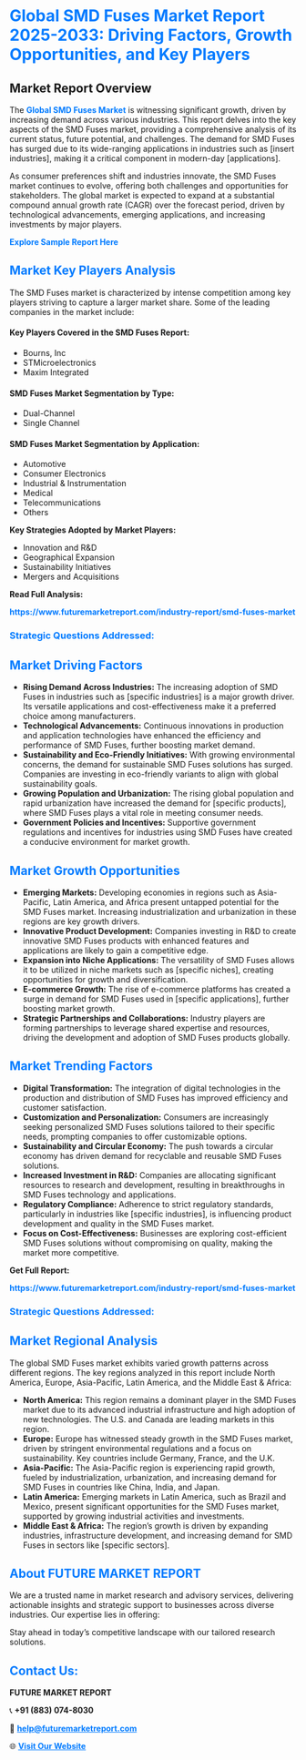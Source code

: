 <h1 style="color: #007BFF;">Global SMD Fuses Market Report 2025-2033: Driving Factors, Growth Opportunities, and Key Players</h1>

<section id="overview">
<h2>Market Report Overview</h2>
<p>The <a href="https://www.futuremarketreport.com/industry-report/smd-fuses-market" style="color: #007BFF; text-decoration: none;"><strong>Global SMD Fuses Market</strong></a> is witnessing significant growth, driven by increasing demand across various industries. This report delves into the key aspects of the SMD Fuses market, providing a comprehensive analysis of its current status, future potential, and challenges. The demand for SMD Fuses has surged due to its wide-ranging applications in industries such as [insert industries], making it a critical component in modern-day [applications].</p>
<p>As consumer preferences shift and industries innovate, the SMD Fuses market continues to evolve, offering both challenges and opportunities for stakeholders. The global market is expected to expand at a substantial compound annual growth rate (CAGR) over the forecast period, driven by technological advancements, emerging applications, and increasing investments by major players.</p>
</section>

<section id="overview">
<p><a href="https://www.futuremarketreport.com/request-sample/reportId=33251" style="color: #007BFF; text-decoration: none;"><strong>Explore Sample Report Here</strong></a></p>
</section>

<section id="key-players">
<h2 style="color: #007BFF;">Market Key Players Analysis</h2>
<p>The SMD Fuses market is characterized by intense competition among key players striving to capture a larger market share. Some of the leading companies in the market include:</p>
<h4>Key Players Covered in the SMD Fuses Report:</h4>
<ul><li>Bourns, Inc</li><li>STMicroelectronics</li><li>Maxim Integrated</li></ul>
<h4>SMD Fuses Market Segmentation by Type:</h4>
<ul><li>Dual-Channel</li><li>Single Channel</li></ul>

<h4>SMD Fuses Market Segmentation by Application:</h4>
<ul><li>Automotive</li><li>Consumer Electronics</li><li>Industrial &amp; Instrumentation</li><li>Medical</li><li>Telecommunications</li><li>Others</li></ul>
<p><strong>Key Strategies Adopted by Market Players:</strong></p>
<ul>
<li>Innovation and R&D</li>
<li>Geographical Expansion</li>
<li>Sustainability Initiatives</li>
<li>Mergers and Acquisitions</li>
</ul>
</section>

<section>
<p><strong>Read Full Analysis: </strong></p><a href="https://www.futuremarketreport.com/industry-report/smd-fuses-market" style="color: #007BFF; text-decoration: none;"><strong>https://www.futuremarketreport.com/industry-report/smd-fuses-market</strong></a>
<h3 style="color: #007BFF;">Strategic Questions Addressed:</h3>
</section>

<section id="driving-factors">
<h2 style="color: #007BFF;">Market Driving Factors</h2>
<ul>
<li><strong>Rising Demand Across Industries:</strong> The increasing adoption of SMD Fuses in industries such as [specific industries] is a major growth driver. Its versatile applications and cost-effectiveness make it a preferred choice among manufacturers.</li>
<li><strong>Technological Advancements:</strong> Continuous innovations in production and application technologies have enhanced the efficiency and performance of SMD Fuses, further boosting market demand.</li>
<li><strong>Sustainability and Eco-Friendly Initiatives:</strong> With growing environmental concerns, the demand for sustainable SMD Fuses solutions has surged. Companies are investing in eco-friendly variants to align with global sustainability goals.</li>
<li><strong>Growing Population and Urbanization:</strong> The rising global population and rapid urbanization have increased the demand for [specific products], where SMD Fuses plays a vital role in meeting consumer needs.</li>
<li><strong>Government Policies and Incentives:</strong> Supportive government regulations and incentives for industries using SMD Fuses have created a conducive environment for market growth.</li>
</ul>
</section>

<section id="growth-opportunities">
<h2 style="color: #007BFF;">Market Growth Opportunities</h2>
<ul>
<li><strong>Emerging Markets:</strong> Developing economies in regions such as Asia-Pacific, Latin America, and Africa present untapped potential for the SMD Fuses market. Increasing industrialization and urbanization in these regions are key growth drivers.</li>
<li><strong>Innovative Product Development:</strong> Companies investing in R&D to create innovative SMD Fuses products with enhanced features and applications are likely to gain a competitive edge.</li>
<li><strong>Expansion into Niche Applications:</strong> The versatility of SMD Fuses allows it to be utilized in niche markets such as [specific niches], creating opportunities for growth and diversification.</li>
<li><strong>E-commerce Growth:</strong> The rise of e-commerce platforms has created a surge in demand for SMD Fuses used in [specific applications], further boosting market growth.</li>
<li><strong>Strategic Partnerships and Collaborations:</strong> Industry players are forming partnerships to leverage shared expertise and resources, driving the development and adoption of SMD Fuses products globally.</li>
</ul>
</section>

<section id="trending-factors">
<h2 style="color: #007BFF;">Market Trending Factors</h2>
<ul>
<li><strong>Digital Transformation:</strong> The integration of digital technologies in the production and distribution of SMD Fuses has improved efficiency and customer satisfaction.</li>
<li><strong>Customization and Personalization:</strong> Consumers are increasingly seeking personalized SMD Fuses solutions tailored to their specific needs, prompting companies to offer customizable options.</li>
<li><strong>Sustainability and Circular Economy:</strong> The push towards a circular economy has driven demand for recyclable and reusable SMD Fuses solutions.</li>
<li><strong>Increased Investment in R&D:</strong> Companies are allocating significant resources to research and development, resulting in breakthroughs in SMD Fuses technology and applications.</li>
<li><strong>Regulatory Compliance:</strong> Adherence to strict regulatory standards, particularly in industries like [specific industries], is influencing product development and quality in the SMD Fuses market.</li>
<li><strong>Focus on Cost-Effectiveness:</strong> Businesses are exploring cost-efficient SMD Fuses solutions without compromising on quality, making the market more competitive.</li>
</ul>
</section>

<section>
<p><strong>Get Full Report: </strong></p><a href="https://www.futuremarketreport.com/industry-report/smd-fuses-market" style="color: #007BFF; text-decoration: none;"><strong>https://www.futuremarketreport.com/industry-report/smd-fuses-market</strong></a>
<h3 style="color: #007BFF;">Strategic Questions Addressed:</h3>
</section>


<section id="regional-analysis">
<h2 style="color: #007BFF;">Market Regional Analysis</h2>
<p>The global SMD Fuses market exhibits varied growth patterns across different regions. The key regions analyzed in this report include North America, Europe, Asia-Pacific, Latin America, and the Middle East & Africa:</p>
<ul>
<li><strong>North America:</strong> This region remains a dominant player in the SMD Fuses market due to its advanced industrial infrastructure and high adoption of new technologies. The U.S. and Canada are leading markets in this region.</li>
<li><strong>Europe:</strong> Europe has witnessed steady growth in the SMD Fuses market, driven by stringent environmental regulations and a focus on sustainability. Key countries include Germany, France, and the U.K.</li>
<li><strong>Asia-Pacific:</strong> The Asia-Pacific region is experiencing rapid growth, fueled by industrialization, urbanization, and increasing demand for SMD Fuses in countries like China, India, and Japan.</li>
<li><strong>Latin America:</strong> Emerging markets in Latin America, such as Brazil and Mexico, present significant opportunities for the SMD Fuses market, supported by growing industrial activities and investments.</li>
<li><strong>Middle East & Africa:</strong> The region’s growth is driven by expanding industries, infrastructure development, and increasing demand for SMD Fuses in sectors like [specific sectors].</li>
</ul>
</section>

<footer>
<h2 style="color: #007BFF;">About FUTURE MARKET REPORT</h2>
<p>We are a trusted name in market research and advisory services, delivering actionable insights and strategic support to businesses across diverse industries. Our expertise lies in offering:</p>

<p>Stay ahead in today’s competitive landscape with our tailored research solutions.</p>

<h2 style="color: #007BFF;">Contact Us:</h2>
<p><strong>FUTURE MARKET REPORT</strong></p>
<p>📞 <strong>+91 (883) 074-8030</strong></p>
<p>📧 <strong><a href="mailto:help@futuremarketreport.com" style="color: #007BFF;">help@futuremarketreport.com</a></strong></p>
<p>🌐 <strong><a href="https://www.futuremarketreport.com/" style="color: #007BFF;">Visit Our Website</a></strong></p>
</footer>